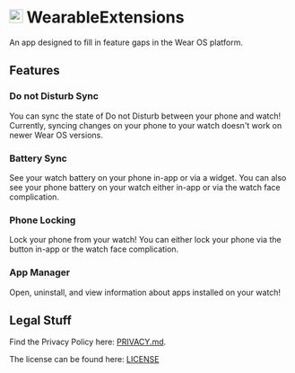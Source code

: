 # <img src="https://github.com/boswelja/WearableExtensions/raw/main/ic_launcher-web.png" width="24"> WearableExtensions

An app designed to fill in feature gaps in the Wear OS platform.


## Features
### Do not Disturb Sync
You can sync the state of Do not Disturb between your phone and watch! Currently, syncing changes on your phone to your watch doesn't work on newer Wear OS versions.

### Battery Sync
See your watch battery on your phone in-app or via a widget. You can also see your phone battery on your watch either in-app or via the watch face complication.

### Phone Locking
Lock your phone from your watch! You can either lock your phone via the button in-app or the watch face complication.

### App Manager
Open, uninstall, and view information about apps installed on your watch!

## Legal Stuff

Find the Privacy Policy here: [PRIVACY.md](https://github.com/boswelja/WearableExtensions/blob/main/README.md).

The license can be found here: [LICENSE](https://github.com/boswelja/WearableExtensions/blob/main/LICENSE)
